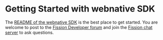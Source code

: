 # Getting Started with webnative SDK

The [README of the webnative SDK](https://github.com/fission-suite/webnative) is the best place to get started. You are welcome to post to the [Fission Developer forum](https://talk.fission.codes) and join the [Fission chat server](https://fission.codes/discord) to ask questions.

